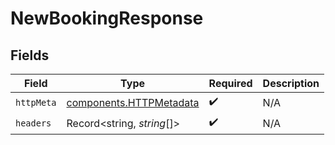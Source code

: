 # NewBookingResponse


## Fields

| Field                                                              | Type                                                               | Required                                                           | Description                                                        |
| ------------------------------------------------------------------ | ------------------------------------------------------------------ | ------------------------------------------------------------------ | ------------------------------------------------------------------ |
| `httpMeta`                                                         | [components.HTTPMetadata](../../models/components/httpmetadata.md) | :heavy_check_mark:                                                 | N/A                                                                |
| `headers`                                                          | Record<string, *string*[]>                                         | :heavy_check_mark:                                                 | N/A                                                                |